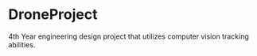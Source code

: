 DroneProject
============

4th Year engineering design project that utilizes computer vision tracking abilities.
